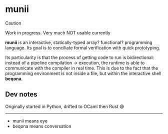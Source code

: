 # munii

>[!CAUTION]
> Work in progress. Very much NOT usable currently

**munii** is an interactive, statically-typed array? functional? programming language. Its goal is to conciliate formal verification with quick prototyping.

Its particularity is that the process of getting code to run is bidirectional: instead of a pipeline compilation → execution, the runtime is able to communicate with the compiler in real time. This is due to the fact that the programming environment is not inside a file, but within the interactive shell **beqona**.

## Dev notes

Originally started in Python, drifted to OCaml then Rust 😅

---

- munii means eye
- beqona means conversation

